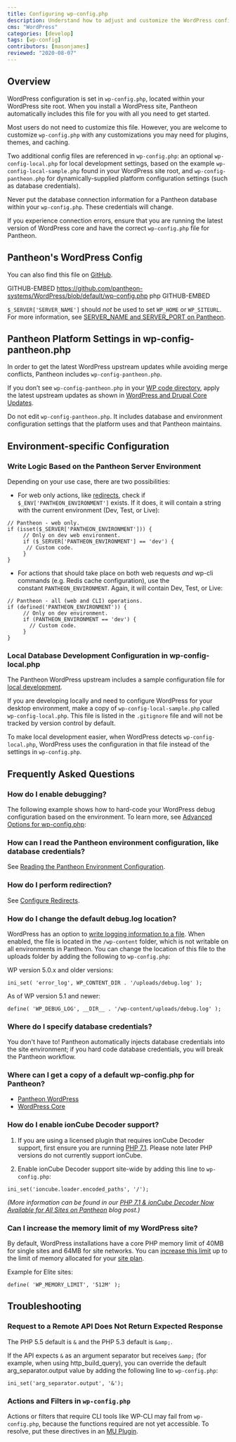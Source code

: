 ```yaml
---
title: Configuring wp-config.php
description: Understand how to adjust and customize the WordPress configuration file for your Pantheon WordPress site.
cms: "WordPress"
categories: [develop]
tags: [wp-config]
contributors: [masonjames]
reviewed: "2020-08-07"
---
```


## Overview

WordPress configuration is set in `wp-config.php`, located within your WordPress site root. When you install a WordPress site, Pantheon automatically includes this file for you with all you need to get started. 

Most users do not need to customize this file. However, you are welcome to customize `wp-config.php` with any customizations you may need for plugins, themes, and caching.

Two additional config files are referenced in `wp-config.php`: an optional `wp-config-local.php` for local development settings, based on the example `wp-config-local-sample.php` found in your WordPress site root, and `wp-config-pantheon.php` for dynamically-supplied platform configuration settings (such as database credentials). 

<Alert title="Warning" type="danger">

Never put the database connection information for a Pantheon database within your `wp-config.php`. These credentials will change.

If you experience connection errors, ensure that you are running the latest version of WordPress core and have the correct `wp-config.php` file for Pantheon.

</Alert>

## Pantheon's WordPress Config

<Accordion title="View Pantheon's WordPress Configuration" id="pantheon-wp-config-php" icon="wrench">

You can also find this file on [GitHub](https://github.com/pantheon-systems/WordPress/blob/default/wp-config.php).

GITHUB-EMBED https://github.com/pantheon-systems/WordPress/blob/default/wp-config.php php GITHUB-EMBED

</Accordion>

<Alert title="Note" type="info">

`$_SERVER['SERVER_NAME']` should *not* be used to set `WP_HOME` or `WP_SITEURL`. For more information, see [SERVER_NAME and SERVER_PORT on Pantheon](/server_name-and-server_port).

</Alert>

## Pantheon Platform Settings in wp-config-pantheon.php

In order to get the latest WordPress upstream updates while avoiding merge conflicts, Pantheon includes `wp-config-pantheon.php`.

If you don’t see `wp-config-pantheon.php` in your [WP code directory](/code#wordpress-code-structure), apply the latest upstream updates as shown in [WordPress and Drupal Core Updates](/core-updates).

Do not edit `wp-config-pantheon.php`. It includes database and environment configuration settings that the platform uses and that Pantheon maintains.

## Environment-specific Configuration

### Write Logic Based on the Pantheon Server Environment

Depending on your use case, there are two possibilities:

- For web only actions, like [redirects](/domains#primary-domain), check if `$_ENV['PANTHEON_ENVIRONMENT']` exists. If it does, it will contain a string with the current environment (Dev, Test, or Live):

 ```php:title=wp-config.php
 // Pantheon - web only.
 if (isset($_SERVER['PANTHEON_ENVIRONMENT'])) {
      // Only on dev web environment.
      if ($_SERVER['PANTHEON_ENVIRONMENT'] == 'dev') {
       // Custom code.
      }
 }
 ```

- For actions that should take place on both web requests _and_ wp-cli commands (e.g. Redis cache configuration), use the constant `PANTHEON_ENVIRONMENT`. Again, it will contain Dev, Test, or Live:

 ```php:title=wp-config.php
 // Pantheon - all (web and CLI) operations.
 if (defined('PANTHEON_ENVIRONMENT')) {
      // Only on dev environment.
      if (PANTHEON_ENVIRONMENT == 'dev') {
        // Custom code.
      }
 }
 ```

### Local Database Development Configuration in wp-config-local.php

The Pantheon WordPress upstream includes a sample configuration file for [local development](/local-development).

If you are developing locally and need to configure WordPress for your desktop environment, make a copy of `wp-config-local-sample.php` called `wp-config-local.php`. This file is listed in the `.gitignore` file and will not be tracked by version control by default.

To make local development easier, when WordPress detects `wp-config-local.php`, WordPress uses the configuration in that file instead of the settings in `wp-config.php`.

## Frequently Asked Questions

### How do I enable debugging?

The following example shows how to hard-code your WordPress debug configuration based on the environment. To learn more, see [Advanced Options for wp-config.php](https://wordpress.org/support/article/editing-wp-config-php/#advanced-options):

<Partial file="wp-debugging.md" />

### How can I read the Pantheon environment configuration, like database credentials?

See [Reading the Pantheon Environment Configuration](/read-environment-config).

### How do I perform redirection?

See [Configure Redirects](/redirects).

### How do I change the default debug.log location?

WordPress has an option to [write logging information to a file](/logs/#how-do-i-enable-error-logging-for-wordpress). When enabled, the file is located in the `/wp-content` folder, which is not writable on all environments in Pantheon. You can change the location of this file to the uploads folder by adding the following to `wp-config.php`:

WP version 5.0.x and older versions:

```php:title=wp-config.php
ini_set( 'error_log', WP_CONTENT_DIR . '/uploads/debug.log' );
```

As of WP version 5.1 and newer:

```php:title=wp-config.php
define( 'WP_DEBUG_LOG', __DIR__ . '/wp-content/uploads/debug.log' );
```

### Where do I specify database credentials?

You don't have to! Pantheon automatically injects database credentials into the site environment; if you hard code database credentials, you will break the Pantheon workflow.

### Where can I get a copy of a default wp-config.php for Pantheon?

- [Pantheon WordPress](https://github.com/pantheon-systems/WordPress/blob/default/wp-config.php)
- [WordPress Core](https://github.com/WordPress/WordPress/blob/master/wp-config-sample.php)

### How do I enable ionCube Decoder support?

1. If you are using a licensed plugin that requires ionCube Decoder support, first ensure you are running [PHP 7.1](/php-versions). Please note later PHP versions do not currently support ionCube.

1. Enable ionCube Decoder support site-wide by adding this line to `wp-config.php`:

```php:title=wp-config.php
ini_set('ioncube.loader.encoded_paths', '/');
```

*(More information can be found in our [PHP 7.1 & ionCube Decoder Now Available for All Sites on Pantheon](https://pantheon.io/blog/php-71-ioncube-decoder-now-available-all-sites-pantheon) blog post.)*

### Can I increase the memory limit of my WordPress site?

By default, WordPress installations have a core PHP memory limit of 40MB for single sites and 64MB for site networks.
You can [increase this limit](https://wordpress.org/support/article/editing-wp-config-php/#increasing-memory-allocated-to-php) up to the limit of memory allocated for your [site plan](/site-plans-faq#plan-resources).

Example for Elite sites:
```php:title=wp-config.php
define( 'WP_MEMORY_LIMIT', '512M' );
```

## Troubleshooting

### Request to a Remote API Does Not Return Expected Response

The PHP 5.5 default is `&` and the PHP 5.3 default is `&amp;`.

If the API expects `&` as an argument separator but receives `&amp;` (for example, when using http_build_query), you can override the default arg_separator.output value by adding the following line to `wp-config.php`:

```php:title=wp-config.php
ini_set('arg_separator.output', '&');
```

### Actions and Filters in `wp-config.php`

Actions or filters that require CLI tools like WP-CLI may fail from `wp-config.php`, because the functions required are not yet accessible. To resolve, put these directives in an [MU Plugin](/mu-plugin).
